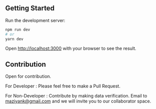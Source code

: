## Getting Started

Run the development server:

```bash
npm run dev
# or
yarn dev
```

Open [http://localhost:3000](http://localhost:3000) with your browser to see the result.

## Contribution

Open for contribution. 

For Developer : Please feel free to make a Pull Request.

For Non-Developer : Contribute by making data verification. Email to maziyank@gmail.com and we will invite you to our collaborator space. 
